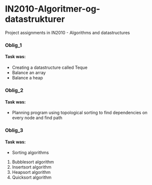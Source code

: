 # IN2010-Algoritmer-og-datastrukturer
Project assignments in IN2010 - Algorithms and datastructures

### Oblig_1
#### Task was:
- Creating a datastructure called Teque
- Balance an array
- Balance a heap

### Oblig_2
#### Task was:
- Planning program using topological sorting to find dependencies on every node and find path

### Oblig_3
#### Task was:
- Sorting algorithms
1. Bubblesort algorithm
2. Insertsort algorithm
3. Heapsort algorithm
4. Quicksort algorithm
